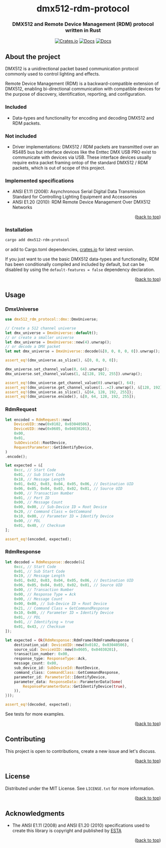 <a id="readme-top"></a>


<div align="center">
  <h1 align="center">dmx512-rdm-protocol</h3>
  <h3 align="center">
    DMX512 and Remote Device Management (RDM) protocol written in Rust
  </h3>
  <div align="center">

[![Crates.io](https://img.shields.io/crates/v/dmx512-rdm-protocol.svg)](https://crates.io/crates/dmx512-rdm-protocol)
[![Docs](https://img.shields.io/badge/docs-latest-blue)](https://docs.rs/dmx512-rdm-protocol/latest/dmx512_rdm_protocol/)
[![Docs](https://img.shields.io/badge/msrv-1.81.0-red)](https://docs.rs/dmx512-rdm-protocol/latest/dmx512_rdm_protocol/)

  </div>
</div>

## About the project

DMX512 is a unidirectional packet based communication protocol commonly used to control lighting and effects.

Remote Device Management (RDM) is a backward-compatible extension of DMX512, enabling bi-directional communication with compatible devices for the purpose of discovery, identification, reporting, and configuration.

### Included

- Data-types and functionality for encoding and decoding DMX512 and RDM packets.

### Not included

- Driver implementations: DMX512 / RDM packets are transmitted over an RS485 bus but interface devices like the Enttec DMX USB PRO exist to communicate with devices via USB. These interface devices usually require extra packet framing ontop of the standard DMX512 / RDM packets, which is out of scope of this project.

### Implemented specifications

- ANSI E1.11 (2008): Asynchronous Serial Digital Data Transmission Standard for Controlling Lighting Equipment and Accessories
- ANSI E1.20 (2010): RDM Remote Device Management Over DMX512 Networks

<p align="right">(<a href="#readme-top">back to top</a>)</p>

### Installation

```sh
cargo add dmx512-rdm-protocol
```

or add to Cargo.toml dependencies, [crates.io](https://crates.io/crates/dmx512-rdm-protocol) for latest version.

If you just want to use the basic DMX512 data-types and functionality, RDM has been conditionally compiled and included by default, but can be disabled by using the `default-features = false` dependency declaration.

<p align="right">(<a href="#readme-top">back to top</a>)</p>

## Usage

### DmxUniverse

```rust
use dmx512_rdm_protocol::dmx::DmxUniverse;

// Create a 512 channel universe
let dmx_universe = DmxUniverse::default();
// or create a smaller universe
let dmx_universe = DmxUniverse::new(4).unwrap();
// or decode a DMX packet
let mut dmx_universe = DmxUniverse::decode(&[0, 0, 0, 0, 0]).unwrap();

assert_eq!(dmx_universe.as_slice(), &[0, 0, 0, 0]);

dmx_universe.set_channel_value(0, 64).unwrap();
dmx_universe.set_channel_values(1, &[128, 192, 255]).unwrap();

assert_eq!(dmx_universe.get_channel_value(0).unwrap(), 64);
assert_eq!(dmx_universe.get_channel_values(1..=2).unwrap(), &[128, 192]);
assert_eq!(dmx_universe.as_slice(), &[64, 128, 192, 255]);
assert_eq!(dmx_universe.encode(), &[0, 64, 128, 192, 255]);
```

### RdmRequest

```rust
let encoded = RdmRequest::new(
    DeviceUID::new(0x0102, 0x03040506),
    DeviceUID::new(0x0605, 0x04030201),
    0x00,
    0x01,
    SubDeviceId::RootDevice,
    RequestParameter::GetIdentifyDevice,
)
.encode();

let expected = &[
    0xcc, // Start Code
    0x01, // Sub Start Code
    0x18, // Message Length
    0x01, 0x02, 0x03, 0x04, 0x05, 0x06, // Destination UID
    0x06, 0x05, 0x04, 0x03, 0x02, 0x01, // Source UID
    0x00, // Transaction Number
    0x01, // Port ID
    0x00, // Message Count
    0x00, 0x00, // Sub-Device ID = Root Device
    0x20, // Command Class = GetCommand
    0x10, 0x00, // Parameter ID = Identify Device
    0x00, // PDL
    0x01, 0x40, // Checksum
];

assert_eq!(encoded, expected);
```

### RdmResponse

```rust
let decoded = RdmResponse::decode(&[
    0xcc, // Start Code
    0x01, // Sub Start Code
    0x19, // Message Length
    0x01, 0x02, 0x03, 0x04, 0x05, 0x06, // Destination UID
    0x06, 0x05, 0x04, 0x03, 0x02, 0x01, // Source UID
    0x00, // Transaction Number
    0x00, // Response Type = Ack
    0x00, // Message Count
    0x00, 0x00, // Sub-Device ID = Root Device
    0x21, // Command Class = GetCommandResponse
    0x10, 0x00, // Parameter ID = Identify Device
    0x01, // PDL
    0x01, // Identifying = true
    0x01, 0x43, // Checksum
]);

let expected = Ok(RdmResponse::RdmFrame(RdmFrameResponse {
    destination_uid: DeviceUID::new(0x0102, 0x03040506),
    source_uid: DeviceUID::new(0x0605, 0x04030201),
    transaction_number: 0x00,
    response_type: ResponseType::Ack,
    message_count: 0x00,
    sub_device_id: SubDeviceId::RootDevice,
    command_class: CommandClass::GetCommandResponse,
    parameter_id: ParameterId::IdentifyDevice,
    parameter_data: ResponseData::ParameterData(Some(
        ResponseParameterData::GetIdentifyDevice(true),
    )),
}));

assert_eq!(decoded, expected);
```

See tests for more examples.

<p align="right">(<a href="#readme-top">back to top</a>)</p>

## Contributing

This project is open to contributions, create a new issue and let's discuss.

<p align="right">(<a href="#readme-top">back to top</a>)</p>

## License

Distributed under the MIT License. See `LICENSE.txt` for more information.

<p align="right">(<a href="#readme-top">back to top</a>)</p>

## Acknowledgments

- The ANSI E1.11 (2008) and ANSI E1.20 (2010) specifications used to create this library is copyright and published by [ESTA](https://www.esta.org/)

<p align="right">(<a href="#readme-top">back to top</a>)</p>
